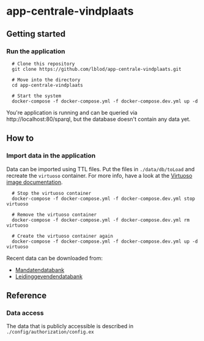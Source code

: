 # app-centrale-vindplaats

## Getting started

### Run the application
```
  # Clone this repository
  git clone https://github.com/lblod/app-centrale-vindplaats.git

  # Move into the directory
  cd app-centrale-vindplaats

  # Start the system
  docker-compose -f docker-compose.yml -f docker-compose.dev.yml up -d
```

You're application is running and can be queried via http://localhost:80/sparql, but the database doesn't contain any data yet.

## How to

### Import data in the application
Data can be imported using TTL files. Put the files in `./data/db/toLoad` and recreate the `virtuoso` container. For more info, have a look at the [Virtuoso image documentation](https://github.com/tenforce/docker-virtuoso#automatically).

```
  # Stop the virtuoso container
  docker-compose -f docker-compose.yml -f docker-compose.dev.yml stop virtuoso

  # Remove the virtuoso container
  docker-compose -f docker-compose.yml -f docker-compose.dev.yml rm virtuoso

  # Create the virtuoso container again
  docker-compose -f docker-compose.yml -f docker-compose.dev.yml up -d virtuoso
```

Recent data can be downloaded from:
* [Mandatendatabank](https://mandaten.lokaalbestuur.vlaanderen.be/)
* [Leidinggevendendatabank](https://leidinggevenden.lokaalbestuur.vlaanderen.be/)

## Reference
### Data access
The data that is publicly accessible is described in `./config/authorization/config.ex`
